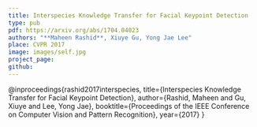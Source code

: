 ```yaml
---
title: Interspecies Knowledge Transfer for Facial Keypoint Detection
type: pub
pdf: https://arxiv.org/abs/1704.04023
authors: "**Maheen Rashid**, Xiuye Gu, Yong Jae Lee"
place: CVPR 2017
image: images/self.jpg
project_page: 
github: 
---
```


@inproceedings{rashid2017interspecies,
  title={Interspecies Knowledge Transfer for Facial Keypoint Detection},
  author={Rashid, Maheen and Gu, Xiuye and Lee, Yong Jae},
  booktitle={Proceedings of the IEEE Conference on Computer Vision and Pattern Recognition},
  year={2017}
}
